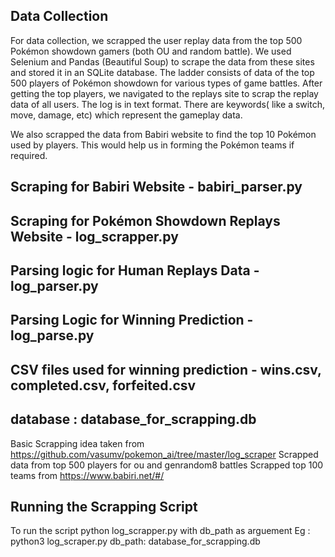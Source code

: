 ## Data Collection
For data collection, we scrapped the user replay data from the top 500 Pokémon showdown gamers (both OU and random battle). We used Selenium and Pandas (Beautiful Soup) to scrape the data from these sites and stored it in an SQLite database. 
The ladder consists of data of the top 500 players of Pokémon showdown for various types of game battles. After getting the top players, we navigated to the replays site to scrap the replay data of all users. The log is in text format. There are keywords( like a switch, move, damage, etc) which represent the gameplay data.

We also scrapped the data from Babiri website to find the top 10 Pokémon used by players. 
This would help us in forming the Pokémon teams if required.


 ## Scraping for Babiri Website - babiri_parser.py
 ## Scraping for Pokémon Showdown Replays Website - log_scrapper.py
 ## Parsing logic for Human Replays Data - log_parser.py
 ## Parsing Logic for Winning Prediction - log_parse.py 
 ## CSV files used for winning prediction - wins.csv, completed.csv, forfeited.csv
 ## database : database_for_scrapping.db 
 
 Basic Scrapping idea taken from https://github.com/vasumv/pokemon_ai/tree/master/log_scraper 
 Scrapped data from top 500 players for ou and genrandom8 battles 
 Scrapped top 100 teams from https://www.babiri.net/#/ 
 
 ## Running the Scrapping Script
 
 To run the script python log_scrapper.py with db_path as arguement
 Eg : python3 log_scraper.py  db_path: database_for_scrapping.db 
 
 
